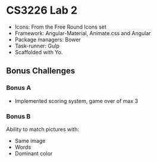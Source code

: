 CS3226 Lab 2
=================================

- Icons: From the Free Round Icons set
- Framework: Angular-Material, Animate.css and Angular
- Package managers: Bower
- Task-runner: Gulp
- Scaffolded with Yo.

## Bonus Challenges

### Bonus A

- Implemented scoring system, game over of max 3


### Bonus B

Ability to match pictures with:

- Same image
- Words 
- Dominant color

